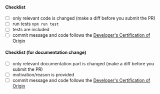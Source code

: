 <!--
Thank you for your pull request. Please provide a description above and review
the requirements below.

Bug fixes and new features should include tests.
-->

#### Checklist

- [ ] only relevant code is changed (make a diff before you submit the PR)
- [ ] run tests `npm run test`
- [ ] tests are included
- [ ] commit message and code follows the [Developer's Certification of Origin](https://github.com/i18next/.github/blob/master/CONTRIBUTING.md)

#### Checklist (for documentation change)

- [ ] only relevant documentation part is changed (make a diff before you submit the PR)
- [ ] motivation/reason is provided
- [ ] commit message and code follows the [Developer's Certification of Origin](https://github.com/i18next/.github/blob/master/CONTRIBUTING.md)
